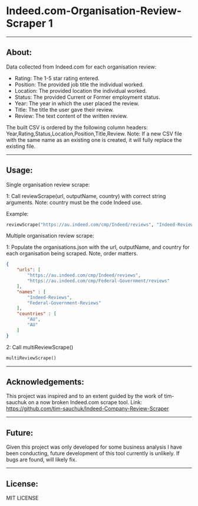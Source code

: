 # Indeed.com-Organisation-Review-Scraper 1

***
About:
---
Data collected from Indeed.com for each organisation review:

* Rating: The 1-5 star rating entered.
* Position: The provided job title the individual worked.
* Location: The provided location the individual worked.
* Status: The provided Current or Former employment status.
* Year: The year in which the user placed the review.
* Title: The title the user gave their review.
* Review: The text content of the written review.

The built CSV is ordered by the following column headers: Year,Rating,Status,Location,Position,Title,Review. Note: If a new CSV file with the same name as an existing one is created, it will fully replace the existing file.

***
Usage:
--- 
Single organisation review scrape:

1: Call reviewScrape(url, outputName, country) with correct string arguments. Note: country must be the code Indeed use.

Example:

```python
reviewScrape("https://au.indeed.com/cmp/Indeed/reviews", "Indeed-Reviews", "AU")
```

Multiple organisation review scrape:

1: Populate the organisations.json with the url, outputName, and country for each organisation being scraped. Note, order matters.

```json
{ 
    "urls": [
        "https://au.indeed.com/cmp/Indeed/reviews",
        "https://au.indeed.com/cmp/Federal-Government/reviews"
    ],
    "names" : [
        "Indeed-Reviews",
        "Federal-Government-Reviews"
    ],
    "countries" : [
        "AU",
        "AU"
    ]
}
```
    
2: Call multiReviewScrape()

```python
multiReviewScrape()
```

***
Acknowledgements:
---
This project was inspired and to an extent guided by the work of tim-sauchuk on a now broken Indeed.com scrape tool.
Link: https://github.com/tim-sauchuk/Indeed-Company-Review-Scraper

***
Future:
---
Given this project was only developed for some business analysis I have been conducting, future development of this tool currently is unlikely. If bugs are found, will likely fix.

***
License:
--- 
MIT LICENSE